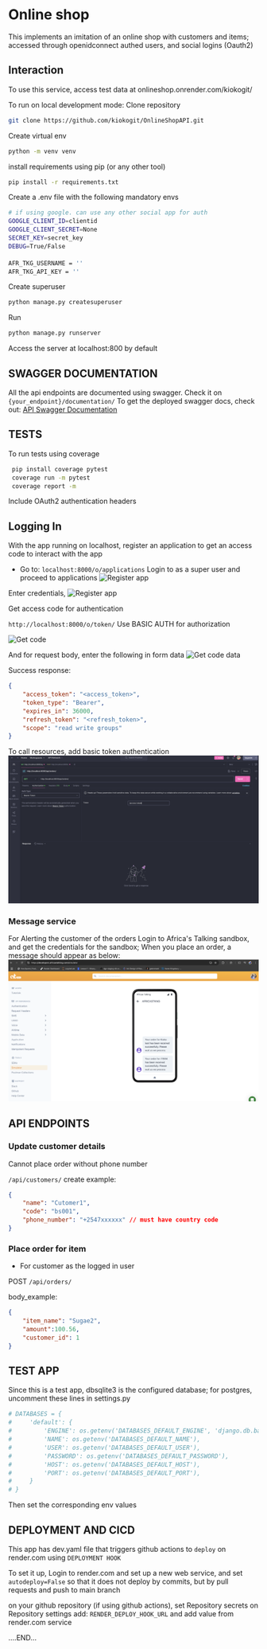 # Online shop
This implements an imitation of an online shop with customers and items; accessed through openidconnect authed users, and social logins (Oauth2)


## Interaction
To use this service, access test data at onlineshop.onrender.com/kiokogit/

To run on local development mode:
Clone repository
```bash
git clone https://github.com/kiokogit/OnlineShopAPI.git
```
Create virtual env
```bash
python -m venv venv
```
install requirements using pip (or any other tool)
```bash
pip install -r requirements.txt
```
Create a .env file with the following mandatory envs

```bash
# if using google. can use any other social app for auth
GOOGLE_CLIENT_ID=clientid
GOOGLE_CLIENT_SECRET=None
SECRET_KEY=secret_key
DEBUG=True/False

AFR_TKG_USERNAME = ''
AFR_TKG_API_KEY = ''
```
Create superuser
```bash
python manage.py createsuperuser
```

Run 
```bash
python manage.py runserver
```
Access the server at localhost:800 by default

## SWAGGER DOCUMENTATION
All the api endpoints are documented using swagger. Check it on ```{your_endpoint}/documentation/```
To get the deployed swagger docs, check out: 
[API Swagger Documentation](https://onlineshopapi-ctyo.onrender.com/documentation/)


## TESTS
To run tests using coverage
```bash
 pip install coverage pytest
 coverage run -m pytest
 coverage report -m
```
Include OAuth2 authentication headers

## Logging In
With the app running on localhost, register an application to get an access code to interact with the app
- Go to:
```localhost:8000/o/applications```
Login to as a super user and proceed to applications
![Register app](/Screenshot%202024-11-13%20at%2023.54.49.png)

Enter credentials,
![Register app](/Screenshot%202024-11-13%20at%2023.55.27.png)

Get access code for authentication

```http://localhost:8000/o/token/``` Use BASIC AUTH for authorization

![Get code](/Screenshot%202024-11-14%20at%2009.45.54.png)

And for request body, enter the following in form data
![Get code data](/Screenshot%202024-11-14%20at%2009.49.49.png)

Success response: 

```json
{
    "access_token": "<access_token>",
    "token_type": "Bearer",
    "expires_in": 36000,
    "refresh_token": "<refresh_token>",
    "scope": "read write groups"
}
```

To call resources, add basic token authentication
![Access resources](/Screenshot%202024-11-14%20at%2009.52.52.png)

### Message service
For Alerting the customer of the orders
Login to Africa's Talking sandbox, and get the credentials for the sandbox; When you place an order, a message should appear as below:
![AFRICA'S TALKING SCREEN](/Screenshot%202024-11-14%20at%2021.32.33.png)

## API ENDPOINTS

### Update customer details
Cannot place order without phone number

```/api/customers/```
create example: 
```json
{
    "name": "Cutomer1",
    "code": "bs001",
    "phone_number": "+2547xxxxxx" // must have country code
}
```

### Place order for item
- For customer as the logged in user

POST
```/api/orders/```

body_example: 
```json
{
    "item_name": "Sugae2",
    "amount":100.56,
    "customer_id": 1
}
```


## TEST APP
Since this is a test app, dbsqlite3 is the configured database; 
for postgres, uncomment these lines in settings.py
```py
# DATABASES = {
#     'default': {
#         'ENGINE': os.getenv('DATABASES_DEFAULT_ENGINE', 'django.db.backends.postgresql_psycopg2'),
#         'NAME': os.getenv('DATABASES_DEFAULT_NAME'),
#         'USER': os.getenv('DATABASES_DEFAULT_USER'),
#         'PASSWORD': os.getenv('DATABASES_DEFAULT_PASSWORD'),
#         'HOST': os.getenv('DATABASES_DEFAULT_HOST'),
#         'PORT': os.getenv('DATABASES_DEFAULT_PORT'),
#     }
# }
```
Then set the corresponding env values

## DEPLOYMENT AND CICD
This app has dev.yaml file that triggers github actions to ```deploy``` on render.com using ```DEPLOYMENT HOOK```

To set it up, 
Login to render.com and set up a new web service, and set ```autodeploy=False``` so that it does not deploy by commits, but by pull requests and push to main branch

on your github repository (if using github actions), set Repository secrets on Repository settings
add: ```RENDER_DEPLOY_HOOK_URL``` and add value from render.com service


....END...